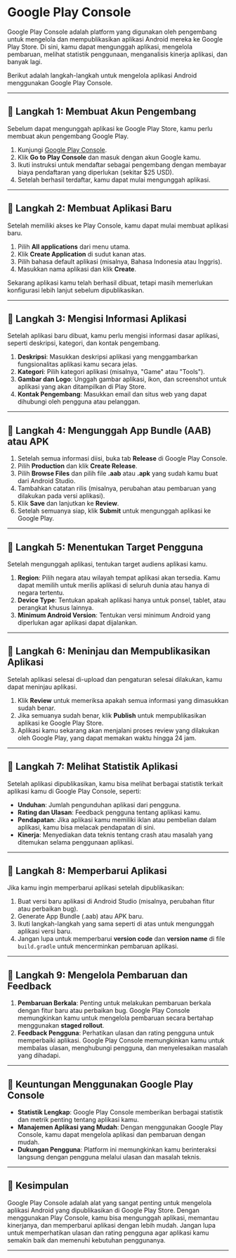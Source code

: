 # Google Play Console

Google Play Console adalah platform yang digunakan oleh pengembang untuk mengelola dan mempublikasikan aplikasi Android mereka ke Google Play Store. Di sini, kamu dapat mengunggah aplikasi, mengelola pembaruan, melihat statistik penggunaan, menganalisis kinerja aplikasi, dan banyak lagi.

Berikut adalah langkah-langkah untuk mengelola aplikasi Android menggunakan Google Play Console.

---

## 🚀 Langkah 1: Membuat Akun Pengembang

Sebelum dapat mengunggah aplikasi ke Google Play Store, kamu perlu membuat akun pengembang Google Play.

1. Kunjungi [Google Play Console](https://play.google.com/console).
2. Klik **Go to Play Console** dan masuk dengan akun Google kamu.
3. Ikuti instruksi untuk mendaftar sebagai pengembang dengan membayar biaya pendaftaran yang diperlukan (sekitar $25 USD).
4. Setelah berhasil terdaftar, kamu dapat mulai mengunggah aplikasi.

---

## 🚀 Langkah 2: Membuat Aplikasi Baru

Setelah memiliki akses ke Play Console, kamu dapat mulai membuat aplikasi baru.

1. Pilih **All applications** dari menu utama.
2. Klik **Create Application** di sudut kanan atas.
3. Pilih bahasa default aplikasi (misalnya, Bahasa Indonesia atau Inggris).
4. Masukkan nama aplikasi dan klik **Create**.

Sekarang aplikasi kamu telah berhasil dibuat, tetapi masih memerlukan konfigurasi lebih lanjut sebelum dipublikasikan.

---

## 🚀 Langkah 3: Mengisi Informasi Aplikasi

Setelah aplikasi baru dibuat, kamu perlu mengisi informasi dasar aplikasi, seperti deskripsi, kategori, dan kontak pengembang.

1. **Deskripsi**: Masukkan deskripsi aplikasi yang menggambarkan fungsionalitas aplikasi kamu secara jelas.
2. **Kategori**: Pilih kategori aplikasi (misalnya, "Game" atau "Tools").
3. **Gambar dan Logo**: Unggah gambar aplikasi, ikon, dan screenshot untuk aplikasi yang akan ditampilkan di Play Store.
4. **Kontak Pengembang**: Masukkan email dan situs web yang dapat dihubungi oleh pengguna atau pelanggan.

---

## 🚀 Langkah 4: Mengunggah App Bundle (AAB) atau APK

1. Setelah semua informasi diisi, buka tab **Release** di Google Play Console.
2. Pilih **Production** dan klik **Create Release**.
3. Pilih **Browse Files** dan pilih file **.aab** atau **.apk** yang sudah kamu buat dari Android Studio.
4. Tambahkan catatan rilis (misalnya, perubahan atau pembaruan yang dilakukan pada versi aplikasi).
5. Klik **Save** dan lanjutkan ke **Review**.
6. Setelah semuanya siap, klik **Submit** untuk mengunggah aplikasi ke Google Play.

---

## 🚀 Langkah 5: Menentukan Target Pengguna

Setelah mengunggah aplikasi, tentukan target audiens aplikasi kamu.

1. **Region**: Pilih negara atau wilayah tempat aplikasi akan tersedia. Kamu dapat memilih untuk merilis aplikasi di seluruh dunia atau hanya di negara tertentu.
2. **Device Type**: Tentukan apakah aplikasi hanya untuk ponsel, tablet, atau perangkat khusus lainnya.
3. **Minimum Android Version**: Tentukan versi minimum Android yang diperlukan agar aplikasi dapat dijalankan.

---

## 🚀 Langkah 6: Meninjau dan Mempublikasikan Aplikasi

Setelah aplikasi selesai di-upload dan pengaturan selesai dilakukan, kamu dapat meninjau aplikasi.

1. Klik **Review** untuk memeriksa apakah semua informasi yang dimasukkan sudah benar.
2. Jika semuanya sudah benar, klik **Publish** untuk mempublikasikan aplikasi ke Google Play Store.
3. Aplikasi kamu sekarang akan menjalani proses review yang dilakukan oleh Google Play, yang dapat memakan waktu hingga 24 jam.

---

## 🚀 Langkah 7: Melihat Statistik Aplikasi

Setelah aplikasi dipublikasikan, kamu bisa melihat berbagai statistik terkait aplikasi kamu di Google Play Console, seperti:

- **Unduhan**: Jumlah pengunduhan aplikasi dari pengguna.
- **Rating dan Ulasan**: Feedback pengguna tentang aplikasi kamu.
- **Pendapatan**: Jika aplikasi kamu memiliki iklan atau pembelian dalam aplikasi, kamu bisa melacak pendapatan di sini.
- **Kinerja**: Menyediakan data teknis tentang crash atau masalah yang ditemukan selama penggunaan aplikasi.

---

## 🚀 Langkah 8: Memperbarui Aplikasi

Jika kamu ingin memperbarui aplikasi setelah dipublikasikan:

1. Buat versi baru aplikasi di Android Studio (misalnya, perubahan fitur atau perbaikan bug).
2. Generate App Bundle (.aab) atau APK baru.
3. Ikuti langkah-langkah yang sama seperti di atas untuk mengunggah aplikasi versi baru.
4. Jangan lupa untuk memperbarui **version code** dan **version name** di file `build.gradle` untuk mencerminkan pembaruan aplikasi.

---

## 🚀 Langkah 9: Mengelola Pembaruan dan Feedback

1. **Pembaruan Berkala**: Penting untuk melakukan pembaruan berkala dengan fitur baru atau perbaikan bug. Google Play Console memungkinkan kamu untuk mengelola pembaruan secara bertahap menggunakan **staged rollout**.
2. **Feedback Pengguna**: Perhatikan ulasan dan rating pengguna untuk memperbaiki aplikasi. Google Play Console memungkinkan kamu untuk membalas ulasan, menghubungi pengguna, dan menyelesaikan masalah yang dihadapi.

---

## 🚀 Keuntungan Menggunakan Google Play Console

- **Statistik Lengkap**: Google Play Console memberikan berbagai statistik dan metrik penting tentang aplikasi kamu.
- **Manajemen Aplikasi yang Mudah**: Dengan menggunakan Google Play Console, kamu dapat mengelola aplikasi dan pembaruan dengan mudah.
- **Dukungan Pengguna**: Platform ini memungkinkan kamu berinteraksi langsung dengan pengguna melalui ulasan dan masalah teknis.

---

## 🚀 Kesimpulan

Google Play Console adalah alat yang sangat penting untuk mengelola aplikasi Android yang dipublikasikan di Google Play Store. Dengan menggunakan Play Console, kamu bisa mengunggah aplikasi, memantau kinerjanya, dan memperbarui aplikasi dengan lebih mudah. Jangan lupa untuk memperhatikan ulasan dan rating pengguna agar aplikasi kamu semakin baik dan memenuhi kebutuhan penggunanya.

---
